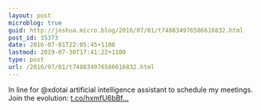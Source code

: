 ```yaml
---
layout: post
microblog: true
guid: http://joshua.micro.blog/2016/07/01/t748834976586616832.html
post_id: 35373
date: 2016-07-01T22:05:45+1100
lastmod: 2019-07-30T17:41:22+1100
type: post
url: /2016/07/01/t748834976586616832.html
---
```

In line for @xdotai artificial intelligence assistant to schedule my meetings. Join the evolution: [t.co/hxmfU6bBf...](https://t.co/hxmfU6bBf9)
